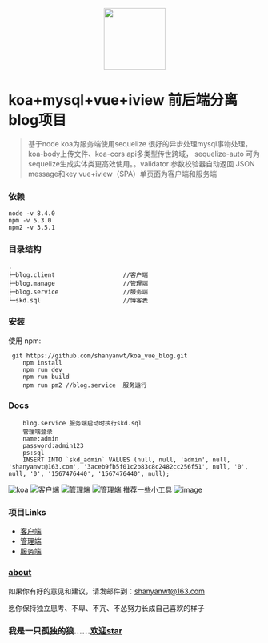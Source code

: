 <p align="center">
    <img width="123" src="https://img-blog.csdnimg.cn/20190901094108164.png">
</p>

# koa+mysql+vue+iview 前后端分离blog项目
> 基于node koa为服务端使用sequelize 很好的异步处理mysql事物处理，koa-body上传文件、koa-cors api多类型传世跨域， sequelize-auto 可为sequelize生成实体类更高效使用。。validator 参数校验器自动返回 JSON message和key
vue+iview（SPA）单页面为客户端和服务端

### 依赖
```
node -v 8.4.0
npm -v 5.3.0
npm2 -v 3.5.1
```

### 目录结构

```
.
├─blog.client                   //客户端
├─blog.manage                   //管理端
├─blog.service                  //服务端    
└─skd.sql                       //博客表
```

### 安装

使用 npm:

```
 git https://github.com/shanyanwt/koa_vue_blog.git
    npm install
    npm run dev
    npm run build
    npm run pm2 //blog.service  服务运行
```
### Docs

```
    blog.service 服务端启动时执行skd.sql
    管理端登录
    name:admin
    password:admin123
    ps:sql
    INSERT INTO `skd_admin` VALUES (null, null, 'admin', null, 'shanyanwt@163.com', '3aceb9fb5f01c2b83c8c2482cc256f51', null, '0', null, '0', '1567476440', '1567476440', null);
```



![koa](https://img-blog.csdnimg.cn/20190904095712258.png)
![客户端](https://img-blog.csdnimg.cn/20190903165744277.png)
![管理端](https://img-blog.csdnimg.cn/201909040911214.png)
![管理端](https://img-blog.csdnimg.cn/20190904091201544.png)
推荐一些小工具
![image](https://img-blog.csdnimg.cn/20190904101410720.png)

### 项目Links
- [客户端](https://github.com/shanyanwt/koa_vue_blog/tree/master/blog.client)
- [管理端](https://github.com/shanyanwt/koa_vue_blog/tree/master/blog.manage)
- [服务端](https://github.com/shanyanwt/koa_vue_blog/tree/master/blog.client)

### [about](https://github.com/shanyanwt/koa_vue_blog/tree/master/blog.manage/src/view/about)
如果你有好的意见和建议，请发邮件到：shanyanwt@163.com

愿你保持独立思考、不卑、不亢、不怂努力长成自己喜欢的样子
### 我是一只孤独的狼......[欢迎star](https://github.com/shanyanwt/koa_vue_blog)